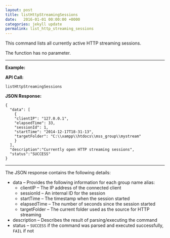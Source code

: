 ```yaml
---
layout: post
title: listHttpStreamingSessions
date:   2016-01-01 00:00:00 +0000
categories: jekyll update
permalink: list_http_streaming_sessions
---
```


This command lists all currently active HTTP streaming sessions.

The function has no parameter.

------

**Example:**

**API Call:**

``` 
listHttpStreamingSessions
```

**JSON Response:**

``` 
{
  "data": [
    {
    "clientIP": "127.0.0.1",
    "elapsedTime": 33,
    "sessionId": 1,
    "startTime": "2014-12-17T18-31-13",
    "targetFolder": "C:\\xampp\\htdocs\\mss_group\\mystream"
    }
  ],
  "description":"Currently open HTTP streaming sessions",
  "status":"SUCCESS"
}
```

------

The JSON response contains the following details:

- data – Provides the following information for each group name alias:
  - clientIP – The IP address of the connected client
  - sessionId – An internal ID for the session
  - startTime – The timestamp when the session started
  - elapsedTime – The number of seconds since the session started
  - targetFolder – The current folder used as the source for HTTP streaming
- description – Describes the result of parsing/executing the command
- status – `SUCCESS` if the command was parsed and executed successfully, `FAIL` if not
